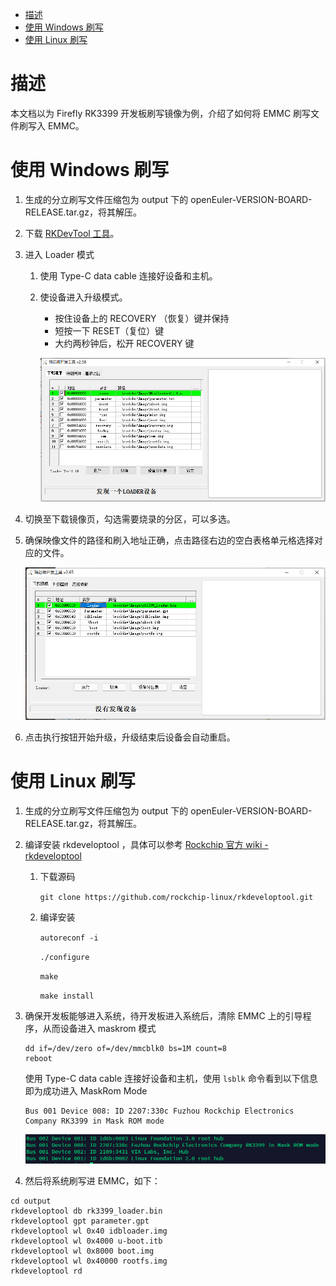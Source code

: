 <!-- TOC -->

- [描述](#描述)
- [使用 Windows 刷写](#使用-Windows-刷写)
- [使用 Linux 刷写](#使用-Linux-刷写)

<!-- /TOC -->

# 描述

本文档以为 Firefly RK3399 开发板刷写镜像为例，介绍了如何将 EMMC 刷写文件刷写入 EMMC。

# 使用 Windows 刷写

1.  生成的分立刷写文件压缩包为 output 下的 openEuler-VERSION-BOARD-RELEASE.tar.gz，将其解压。

2.  下载 [RKDevTool 工具](http://www.t-firefly.com/doc/download/page/id/3.html#other_374)。

3.  进入 Loader 模式

    1.  使用 Type-C data cable 连接好设备和主机。

    2.  使设备进入升级模式。
        - 按住设备上的 RECOVERY （恢复）键并保持
        - 短按一下 RESET（复位）键
        - 大约两秒钟后，松开 RECOVERY 键

        ![loader](images/loader.png)

4.  切换至下载镜像页，勾选需要烧录的分区，可以多选。

5.  确保映像文件的路径和刷入地址正确，点击路径右边的空白表格单元格选择对应的文件。

    ![emmcaddress](images/emmcaddress.png)

6.  点击执行按钮开始升级，升级结束后设备会自动重启。

# 使用 Linux 刷写

1.  生成的分立刷写文件压缩包为 output 下的 openEuler-VERSION-BOARD-RELEASE.tar.gz，将其解压。

2.  编译安装 rkdeveloptool ，具体可以参考 [Rockchip 官方 wiki - rkdeveloptool](http://opensource.rock-chips.com/wiki_Rkdeveloptool)
    
    1.  下载源码

        `git clone https://github.com/rockchip-linux/rkdeveloptool.git`

    2.  编译安装

        `autoreconf -i`

        `./configure`

        `make`

        `make install`


3.  确保开发板能够进入系统，待开发板进入系统后，清除 EMMC 上的引导程序，从而设备进入 maskrom 模式

    ```
    dd if=/dev/zero of=/dev/mmcblk0 bs=1M count=8
    reboot
    ```

    使用 Type-C data cable 连接好设备和主机，使用 `lsblk` 命令看到以下信息即为成功进入 MaskRom Mode

    ```
    Bus 001 Device 008: ID 2207:330c Fuzhou Rockchip Electronics Company RK3399 in Mask ROM mode
    ```

    ![maskrommode](images/maskrommode.png)

4.  然后将系统刷写进 EMMC，如下：

```
cd output
rkdeveloptool db rk3399_loader.bin
rkdeveloptool gpt parameter.gpt
rkdeveloptool wl 0x40 idbloader.img
rkdeveloptool wl 0x4000 u-boot.itb
rkdeveloptool wl 0x8000 boot.img
rkdeveloptool wl 0x40000 rootfs.img
rkdeveloptool rd
```